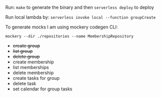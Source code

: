 Run: `make` to generate the binary and then `serverless deploy` to deploy

Run local lambda by: `serverless invoke local --function groupCreate`

To generate mocks I am using mockery codegen CLI: 

`mockery --dir ./repositories --name MembershipRepository`

* ~~create group~~
* ~~list group~~
* ~~delete group~~
* create membership
* list memberships
* delete membership  
* create tasks for group
* delete task
* set calendar for group tasks